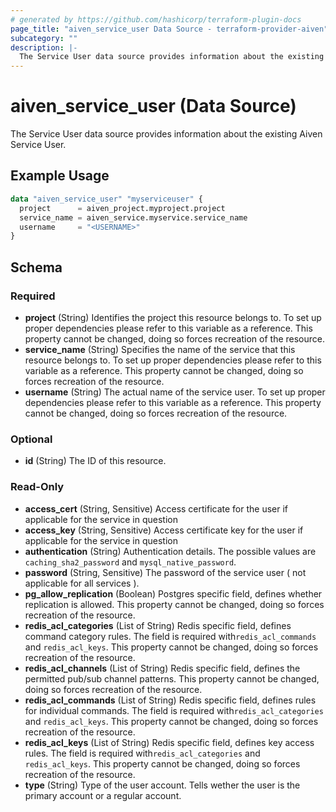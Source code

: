 ```yaml
---
# generated by https://github.com/hashicorp/terraform-plugin-docs
page_title: "aiven_service_user Data Source - terraform-provider-aiven"
subcategory: ""
description: |-
  The Service User data source provides information about the existing Aiven Service User.
---
```


# aiven_service_user (Data Source)

The Service User data source provides information about the existing Aiven Service User.

## Example Usage

```terraform
data "aiven_service_user" "myserviceuser" {
  project      = aiven_project.myproject.project
  service_name = aiven_service.myservice.service_name
  username     = "<USERNAME>"
}
```

<!-- schema generated by tfplugindocs -->
## Schema

### Required

- **project** (String) Identifies the project this resource belongs to. To set up proper dependencies please refer to this variable as a reference. This property cannot be changed, doing so forces recreation of the resource.
- **service_name** (String) Specifies the name of the service that this resource belongs to. To set up proper dependencies please refer to this variable as a reference. This property cannot be changed, doing so forces recreation of the resource.
- **username** (String) The actual name of the service user. To set up proper dependencies please refer to this variable as a reference. This property cannot be changed, doing so forces recreation of the resource.

### Optional

- **id** (String) The ID of this resource.

### Read-Only

- **access_cert** (String, Sensitive) Access certificate for the user if applicable for the service in question
- **access_key** (String, Sensitive) Access certificate key for the user if applicable for the service in question
- **authentication** (String) Authentication details. The possible values are `caching_sha2_password` and `mysql_native_password`.
- **password** (String, Sensitive) The password of the service user ( not applicable for all services ).
- **pg_allow_replication** (Boolean) Postgres specific field, defines whether replication is allowed. This property cannot be changed, doing so forces recreation of the resource.
- **redis_acl_categories** (List of String) Redis specific field, defines command category rules. The field is required with`redis_acl_commands` and `redis_acl_keys`. This property cannot be changed, doing so forces recreation of the resource.
- **redis_acl_channels** (List of String) Redis specific field, defines the permitted pub/sub channel patterns. This property cannot be changed, doing so forces recreation of the resource.
- **redis_acl_commands** (List of String) Redis specific field, defines rules for individual commands. The field is required with`redis_acl_categories` and `redis_acl_keys`. This property cannot be changed, doing so forces recreation of the resource.
- **redis_acl_keys** (List of String) Redis specific field, defines key access rules. The field is required with`redis_acl_categories` and `redis_acl_keys`. This property cannot be changed, doing so forces recreation of the resource.
- **type** (String) Type of the user account. Tells wether the user is the primary account or a regular account.



